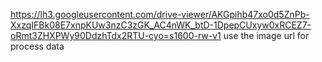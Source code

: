 https://lh3.googleusercontent.com/drive-viewer/AKGpihb47xo0d5ZnPb-XxzqIFBk08E7xnpKUw3nzC3zGK_AC4nWK_btD-1DpepCUxyw0xRCEZ7-oRmt3ZHXPWy90DdzhTdx2RTU-cyo=s1600-rw-v1
use the image url for process data
